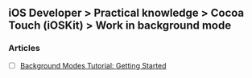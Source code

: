 ## iOS Developer > Practical knowledge > Cocoa Touch (iOSKit) > Work in background mode

### Articles
- [ ] [Background Modes Tutorial: Getting Started](https://www.raywenderlich.com/143128/background-modes-tutorial-getting-started)


